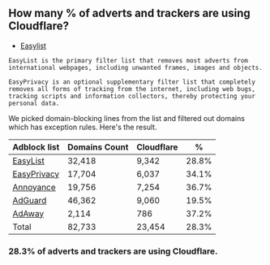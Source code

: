 ## How many % of adverts and trackers are using Cloudflare?


- [Easylist](https://web.archive.org/web/20210516110248/https://easylist.to/)
```
EasyList is the primary filter list that removes most adverts from international webpages, including unwanted frames, images and objects.

EasyPrivacy is an optional supplementary filter list that completely removes all forms of tracking from the internet, including web bugs, tracking scripts and information collectors, thereby protecting your personal data.
```


We picked domain-blocking lines from the list and filtered out domains which has exception rules.
Here's the result.


| Adblock list | Domains Count | Cloudflare | % |
| --- | --- | --- | --- |
| [EasyList](https://easylist.to/easylist/easylist.txt) | 32,418 | 9,342 | 28.8% |
| [EasyPrivacy](https://easylist.to/easylist/easyprivacy.txt) | 17,704 | 6,037 | 34.1% |
| [Annoyance](https://secure.fanboy.co.nz/fanboy-annoyance.txt) | 19,756 | 7,254 | 36.7% |
| [AdGuard](https://adguardteam.github.io/AdGuardSDNSFilter/Filters/filter.txt) | 46,362 | 9,060 | 19.5% |
| [AdAway](https://raw.githubusercontent.com/AdAway/adaway.github.io/master/hosts.txt) | 2,114 | 786 | 37.2% |
| Total | 82,733 | 23,454 | 28.3% |


### 28.3% of adverts and trackers are using Cloudflare.